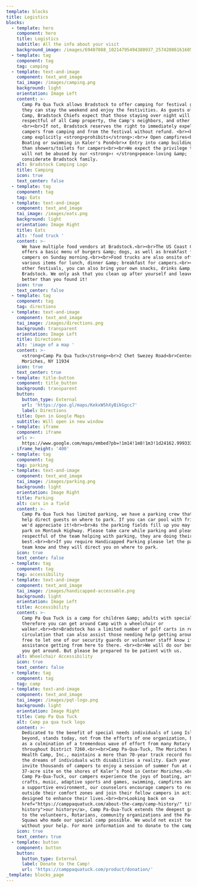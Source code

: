 ```yaml
---
template: blocks
title: Logistics
blocks:
  - template: hero
    component: hero
    title: Logistics
    subtitle: All the info about your visit
    background_image: /images/69407088_10214795494380937_2574208616160559104_n.jpg
  - template: tag
    component: tag
    tag: camping
  - template: text-and-image
    component: text_and_image
    tai_image: /images/camping.png
    background: light
    orientation: Image Left
    content: >-
      Camp Pa Qua Tuck allows Bradstock to offer camping for festival goers so
      they can stay the weekend and enjoy the festivities. As guests of the
      Camp, Bradstock Chiefs expect that those staying over night will be
      respectful of all Camp property, the Camp's neighbors, and other campers.
      <br><br>If not, Bradstock reserves the right to immediately expel unruly
      campers from camping and from the festival without refund. <br><br>The
      camp explicitly <strong>prohibits</strong>:<br>✗ Open campfires<br>✗
      Boating or swimming in Kaler's Pond<br>✗ Entry into camp buildings other
      than showers/toilets for campers<br><br>We expect the privilege to camp
      will not be abused by our <strong>✌ </strong>peace-loving &amp;
      considerate Bradstock family.
    alt: Bradstock Camping Logo
    title: Camping
    icon: true
    text_center: false
  - template: tag
    component: tag
    tag: Eats
  - template: text-and-image
    component: text_and_image
    tai_image: /images/eats.png
    background: light
    orientation: Image Right
    title: Eats
    alt: 'food truck '
    content: >-
      We have multiple food vendors at Bradstock.<br><br>The US Coast Guard
      offers a basic menu of burgers &amp; dogs, as well as breakfast for
      campers on Sunday morning.<br><br>Food trucks are also onsite offering
      various items for lunch, dinner &amp; breakfast for campers.<br><br>Unlike
      other festivals, you can also bring your own snacks, drinks &amp; meals to
      Bradstock. We only ask that you clean up after yourself and leave the camp
      better than you found it!
    icon: true
    text_center: false
  - template: tag
    component: tag
    tag: directions
  - template: text-and-image
    component: text_and_image
    tai_image: /images/directions.png
    background: transparent
    orientation: Image Left
    title: Directions
    alt: 'image of a map '
    content: >-
      <strong>Camp Pa Qua Tuck</strong><br>2 Chet Swezey Road<br>Center
      Moriches, NY 11934
    icon: true
    text_center: true
  - template: title-button
    component: title_button
    background: transparent
    button:
      button_type: External
      url: 'https://goo.gl/maps/KekxWShXyBikGgcc7'
      label: Directions
    title: Open in Google Maps
    subtitle: Will open in new window
  - template: iframe
    component: iframe
    url: >-
      https://www.google.com/maps/embed?pb=!1m14!1m8!1m3!1d24162.999333858006!2d-72.7707757!3d40.7977544!3m2!1i1024!2i768!4f13.1!3m3!1m2!1s0x89e859bceae55299%3A0xcc1e85b44974958e!2sCamp%20Pa%20Qua%20Tuck!5e0!3m2!1sen!2sus!4v1650567963518!5m2!1sen!2sus
    iframe_height: '400'
  - template: tag
    component: tag
    tag: parking
  - template: text-and-image
    component: text_and_image
    tai_image: /images/parking.png
    background: light
    orientation: Image Right
    title: Parking
    alt: cars in a field
    content: >-
      Camp Pa Qua Tuck has limited parking, we have a parking crew that will
      help direct guests on where to park. If you can car pool with friends,
      we'd appreciate it!<br><br>As the parking fields fill up you may need to
      park on Montauk Highway. Please take care while parking and please be
      respectful of the team helping with parking, they are doing their
      best.<br><br>If you require Handicapped Parking please let the parking
      team know and they will direct you on where to park.
    icon: true
    text_center: false
  - template: tag
    component: tag
    tag: accessibility
  - template: text-and-image
    component: text_and_image
    tai_image: /images/handicapped-accessable.png
    background: light
    orientation: Image Left
    title: Accessibility
    content: >-
      Camp Pa Qua Tuck is a camp for children &amp; adults with special needs
      therefore you can get around Camp with a wheelchair or
      walker.<br><br>Bradstock has a limited number of golf carts in regular
      circulation that can also assist those needing help getting around. Feel
      free to let one of our security guards or volunteer staff know if you need
      assistance getting from here to there. <br><br>We will do our best to help
      you get around. But please be prepared to be patient with us.
    alt: Wheelchair Accessibility
    icon: true
    text_center: false
  - template: tag
    component: tag
    tag: camp
  - template: text-and-image
    component: text_and_image
    tai_image: /images/pqt-logo.png
    background: light
    orientation: Image Right
    title: Camp Pa Qua Tuck
    alt: Camp pa qua tuck logo
    content: >-
      Dedicated to the benefit of special needs individuals of Long Island and
      beyond, stands today, not from the efforts of one organization, but rather
      as a culmination of a tremendous wave of effort from many Rotary Clubs
      throughout District 7260.<br><br>Camp Pa-Qua-Tuck, The Moriches Rotary
      Health Camp, Inc., maintains a more than 70-year track record for making
      the dreams of individuals with disabilities a reality. Each year, we
      invite thousands of campers to enjoy a session of summer fun at our
      37-acre site on the shores of Kaler’s Pond in Center Moriches.<br><br>At
      Camp Pa-Qua-Tuck, our campers experience the joys of boating, arts and
      crafts, music, adaptive sports and games, swimming, campfires and more. In
      a supportive environment, our counselors encourage campers to reach
      outside their comfort zones and join their fellow campers in activities
      designed to enhance their lives.<br><br>Looking back on <a
      href="https://camppaquatuck.com/about-the-camp/camp-history/" title="camp
      history">our history</a>, Camp Pa-Qua-Tuck extends the deepest gratitude
      to the volunteers, Rotarians, community organizations and the Pa-Qua-Tuck
      Squaws who made our special camp possible. We would not exist today
      without your help. For more information and to donate to the camp below.
    icon: true
    text_center: true
  - template: button
    component: button
    button:
      button_type: External
      label: Donate to the Camp!
      url: 'https://camppaquatuck.com/product/donation/'
_template: blocks_page
---
```


